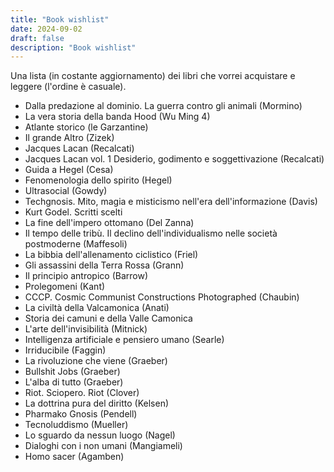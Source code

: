 ```yaml
---
title: "Book wishlist"
date: 2024-09-02
draft: false
description: "Book wishlist"
---
```


Una lista (in costante aggiornamento) dei libri che vorrei acquistare e leggere (l'ordine è casuale).

- Dalla predazione al dominio. La guerra contro gli animali (Mormino)
- La vera storia della banda Hood (Wu Ming 4)
- Atlante storico (le Garzantine)
- Il grande Altro (Zizek)
- Jacques Lacan (Recalcati)
- Jacques Lacan vol. 1 Desiderio, godimento e soggettivazione (Recalcati)
- Guida a Hegel (Cesa)
- Fenomenologia dello spirito (Hegel)
- Ultrasocial (Gowdy)
- Techgnosis. Mito, magia e misticismo nell'era dell'informazione (Davis)
- Kurt Godel. Scritti scelti
- La fine dell'impero ottomano (Del Zanna)
- Il tempo delle tribù. Il declino dell'individualismo nelle società postmoderne (Maffesoli)
- La bibbia dell'allenamento ciclistico (Friel)
- Gli assassini della Terra Rossa (Grann)
- Il principio antropico (Barrow)
- Prolegomeni (Kant)
- CCCP. Cosmic Communist Constructions Photographed (Chaubin)
- La civiltà della Valcamonica (Anati)
- Storia dei camuni e della Valle Camonica
- L'arte dell'invisibilità (Mitnick)
- Intelligenza artificiale e pensiero umano (Searle)
- Irriducibile (Faggin)
- La rivoluzione che viene (Graeber)
- Bullshit Jobs (Graeber)
- L'alba di tutto (Graeber)
- Riot. Sciopero. Riot (Clover)
- La dottrina pura del diritto (Kelsen)
- Pharmako Gnosis (Pendell)
- Tecnoluddismo (Mueller)
- Lo sguardo da nessun luogo (Nagel)
- Dialoghi con i non umani (Mangiameli)
- Homo sacer (Agamben)